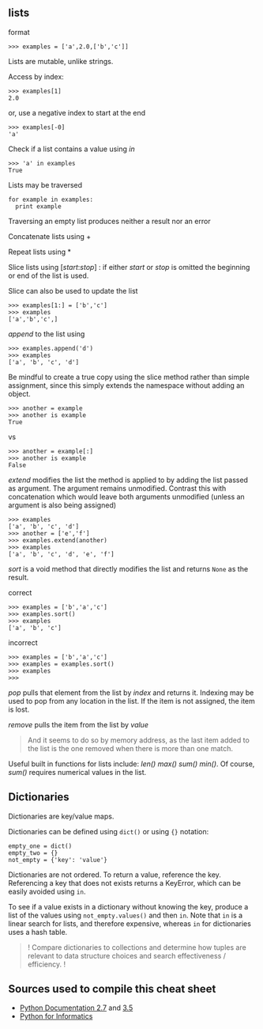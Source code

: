 ## lists

format

    >>> examples = ['a',2.0,['b','c']]

Lists are mutable, unlike strings.

Access by index:

    >>> examples[1]
    2.0

or, use a negative index to start at the end

    >>> examples[-0]
    'a'

Check if a list contains a value using _in_

    >>> 'a' in examples
    True

Lists may be traversed

    for example in examples:
      print example

Traversing an empty list produces neither a result nor an error

Concatenate lists using +

Repeat lists using *

Slice lists using [_start_:_stop_] : if either _start_ or _stop_ is omitted the beginning or end of the list is used.

Slice can also be used to update the list

    >>> examples[1:] = ['b','c']
    >>> examples
    ['a','b','c',]

_append_ to the list using

    >>> examples.append('d')
    >>> examples
    ['a', 'b', 'c', 'd']

Be mindful to create a true copy using the slice method rather than simple assignment, since this simply extends the namespace without adding an object.

    >>> another = example
    >>> another is example
    True

vs

    >>> another = example[:]
    >>> another is example
    False

_extend_ modifies the list the method is applied to by adding the list passed as argument. The argument remains unmodified. Contrast this with concatenation which would leave both arguments unmodified (unless an argument is also being assigned)

    >>> examples
    ['a', 'b', 'c', 'd']
    >>> another = ['e','f']
    >>> examples.extend(another)
    >>> examples
    ['a', 'b', 'c', 'd', 'e', 'f']

_sort_ is a void method that directly modifies the list and returns `None` as the result. 

correct

    >>> examples = ['b','a','c']
    >>> examples.sort()
    >>> examples
    ['a', 'b', 'c']

incorrect

    >>> examples = ['b','a','c']
    >>> examples = examples.sort()
    >>> examples
    >>> 

_pop_ pulls that element from the list by *index* and returns it. Indexing may be used to pop from any location in the list. If the item is not assigned, the item is lost.

_remove_ pulls the item from the list by *value*

>And it seems to do so by memory address, as the last item added to the list is the one removed when there is more than one match.

Useful built in functions for lists include: _len() max() sum() min()_. Of course, _sum()_ requires numerical values in the list.

## Dictionaries

Dictionaries are key/value maps.

Dictionaries can be defined using `dict()` or using `{}` notation:

    empty_one = dict()
    empty_two = {}
    not_empty = {'key': 'value'}

Dictionaries are not ordered. To return a value, reference the key. Referencing a key that does not exists returns a KeyError, which can be easily avoided using `in`.

To see if a value exists in a dictionary without knowing the key, produce a list of the values using `not_empty.values()` and then `in`. Note that `in` is a linear search for lists, and therefore expensive, whereas `in` for dictionaries uses a hash table. 

> ! Compare dictionaries to collections and determine how tuples are relevant to data structure choices and search effectiveness / efficiency. !

## Sources used to compile this cheat sheet

* [Python Documentation 2.7](https://docs.python.org/2/) and [3.5](https://docs.python.org/3.5/)
* [Python for Informatics](http://www.pythonlearn.com/html-270/index.html)


